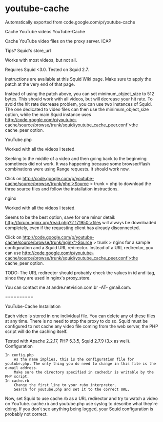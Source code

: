 # youtube-cache
Automatically exported from code.google.com/p/youtube-cache



Cache YouTube videos
YouTube-Cache

Cache YouTube video files on the proxy server.
ICAP

Tips?
Squid's store_url

Works with most videos, but not all.

Requires Squid <3.0. Tested on Squid 2.7.

Instructions are available at this Squid Wiki page. Make sure to apply the patch at the very end of that page.

Instead of using the patch above, you can set minimum_object_size to 512 bytes. This should work with all videos, but will decrease your hit rate.
To avoid the hit rate decrease problem, you can use two instances of Squid. The one dedicated to video files can then use the minimum_object_size option, while the main Squid instance uses http://code.google.com/p/youtube-cache/source/browse/trunk/squid/youtube_cache_peer.conf'>the cache_peer option.

YouTube.php

Worked with all the videos I tested.

Seeking to the middle of a video and then going back to the beginning sometimes did not work. It was happening because some browser/flash combinations were using Range requests. It should work now.

Click on http://code.google.com/p/youtube-cache/source/browse/trunk/php'>Source > trunk > php to download the three source files and follow the installation instructions.

nginx

Worked with all the videos I tested.

Seems to be the best option, save for one minor detail: http://forum.nginx.org/read.php?2,171950'>files will always be downloaded completely, even if the requesting client has already disconnected.

Click on http://code.google.com/p/youtube-cache/source/browse/trunk/nginx'>Source > trunk > nginx for a sample configuration and a Squid URL redirector.
Instead of a URL redirector, you can use http://code.google.com/p/youtube-cache/source/browse/trunk/squid/youtube_cache_peer.conf'>the cache_peer option.

TODO: The URL redirector should probably check the values in id and itag, since they are used in nginx's proxy_store.

You can contact me at andre.netvision.com.br -AT- gmail.com.

==========

YouTube-Cache Installation

Each video is stored in one individual file. You can delete any of these files at any time. There is no need to stop the proxy to do so. Squid must be configured to not cache any video file coming from the web server, the PHP script will do the caching itself.

Tested with Apache 2.2.17, PHP 5.3.5, Squid 2.7.9 (3.x as well).
Configuration

    In config.php
        As the name implies, this is the configuration file for youtube.php. The only thing you do need to change in this file is the e-mail address.
        Make sure the directory specified in cachedir is writable by the PHP script.
    In cache.rb
        Change the first line to your ruby interpreter.
        Search for youtube.php and set it to the correct URL.

Now, set Squid to use cache.rb as a URL redirector and try to watch a video on YouTube. cache.rb and youtube.php use syslog to describe what they're doing. If you don't see anything being logged, your Squid configuration is probably not correct.
